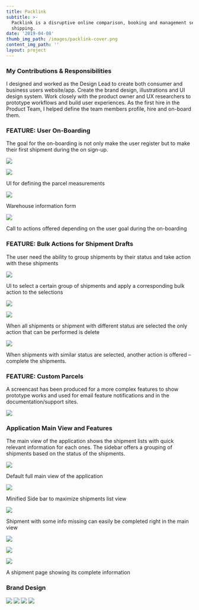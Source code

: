 ```yaml
---
title: Packlink
subtitle: >-
  Packlink is a disruptive online comparison, booking and management service for
  shipping.
date: '2019-04-08'
thumb_img_path: /images/packlink-cover.png
content_img_path: ''
layout: project
---
```


### My Contributions & Responsibilities

I designed and worked as the Design Lead to create both consumer and business users website/app. Create the brand design, illustrations and UI design system. Work closely with the product owner and UX researchers to prototype workflows and build user experiences. As the first hire in the Product Team, I helped define the team members profile, hire and on-board them.

### FEATURE: User On-Boarding

The goal for the on-boarding is not only make the user register but to make their first shipment during the on sign-up.

![](/images/02_PRO--New-Features--On-boarding--Parcel-Pre-filled--Tooltip.png)

![](/images/03_PRO--New-Features--On-boarding--Parcel-Pre-filled.png)

UI for defining the parcel measurements

![](/images/05_PRO--New-Features--On-boarding--Warehouse-ShortForm.png)

Warehouse information form



![](/images/04_PRO--New-Features--On-boarding--Ready-to-Ship.png)

Call to actions offered depending on the user goal during the on-boarding



### FEATURE: Bulk Actions for Shipment Drafts

The user need the ability to group shipments by their status and take action with these shipments

![](/images/00_PRO--Easy-Complete--Draft--Sub-Status--PopOver.png)

UI to select a certain group of shipments and apply a corresponding bulk action to the selections

![](/images/01_PRO--Easy-Complete--Draft--Selected-All.png)

![](/images/02_PRO--Easy-Complete--Draft--Selected-Mix-Status.png)

When all shipments or shipment with different status are selected the only action that can be performed is delete


![](/images/03_PRO--Easy-Complete--Draft--Selected-Ready-to-Process.png)

When shipments with similar status are selected, another action is offered – complete the shipments.

### FEATURE: Custom Parcels

A screencast has been produced for a more complex features to show prototype works and used for email feature notifications and in the documentation/support sites.

![](/images/custom-parcel-ES.gif)


### Application Main View and Features

The main view of the application shows the shipment lists with quick relevant information for each ones. The sidebar offers a grouping of shipments based on the status of the shipments.

![](/images/00_PRO--Easy-Complete--Main-View.png)

Default full main view of the application



![](/images/01_PRO--Easy-Complete--Main-View-Folded.png)

Minified Side bar to maximize shipments list view



![](/images/08_PRO--Easy-Complete--Main-View--Multiple-Items-popOver.png)

Shipment with some info missing can easily be completed right in the main view

![](/images/07_PRO--Easy-Complete--Main-View--Multiple-Items-02.png)

![](/images/05_PRO--Easy-Complete--Main-View--Multi-Parcel-PopOver.png)

![](/images/12_PRO--Shipment-Details.png)

A shipment page showing its complete information

### Brand Design

![](/images/packlink-brand-01.png)
![](/images/packlink-brand-02.png)
![](/images/packlink-brand-03.png)
![](/images/packlink-brand-04.png)

